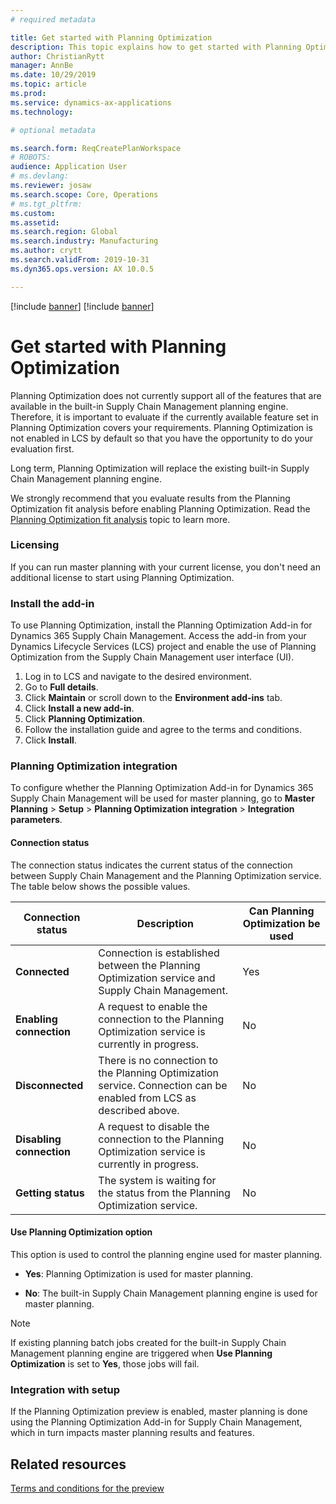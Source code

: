 ```yaml
---
# required metadata

title: Get started with Planning Optimization
description: This topic explains how to get started with Planning Optimization. 
author: ChristianRytt
manager: AnnBe
ms.date: 10/29/2019
ms.topic: article
ms.prod: 
ms.service: dynamics-ax-applications
ms.technology: 

# optional metadata

ms.search.form: ReqCreatePlanWorkspace
# ROBOTS: 
audience: Application User
# ms.devlang: 
ms.reviewer: josaw
ms.search.scope: Core, Operations
# ms.tgt_pltfrm: 
ms.custom: 
ms.assetid: 
ms.search.region: Global
ms.search.industry: Manufacturing
ms.author: crytt
ms.search.validFrom: 2019-10-31
ms.dyn365.ops.version: AX 10.0.5

---
```


[!include [banner](../../includes/preview-banner.md)]
[!include [banner](../../includes/banner.md)]


# Get started with Planning Optimization

Planning Optimization does not currently support all of the features that are available in the built-in Supply Chain Management planning engine. Therefore, it is important to evaluate if the currently available feature set in Planning Optimization covers your requirements. Planning Optimization is not enabled in LCS by default so that you have the opportunity to do your evaluation first.

Long term, Planning Optimization will replace the existing built-in Supply Chain Management planning engine.

We strongly recommend that you evaluate results from the Planning Optimization fit analysis before enabling Planning Optimization. Read the [Planning Optimization fit analysis](planning-optimization-fit-analysis.md) topic to learn more.

### Licensing

If you can run master planning with your current license, you don't need an additional license to start using Planning Optimization.

### Install the add-in

To use Planning Optimization, install the Planning Optimization Add-in for Dynamics 365 Supply Chain Management. Access the add-in from your Dynamics Lifecycle Services (LCS) project and enable the use of Planning Optimization from the Supply Chain Management user interface (UI).

1. Log in to LCS and navigate to the desired environment.
1. Go to **Full details**.
1. Click **Maintain** or scroll down to the **Environment add-ins** tab. 
1. Click **Install a new add-in**.
1. Click **Planning Optimization**.
1. Follow the installation guide and agree to the terms and conditions.
1. Click **Install**.

### Planning Optimization integration

To configure whether the Planning Optimization Add-in for Dynamics 365 Supply Chain Management will be used for master planning, go to **Master Planning** > **Setup** > **Planning Optimization integration** > **Integration parameters**.


#### Connection status

The connection status indicates the current status of the connection between Supply Chain Management and the Planning Optimization service. The table below shows the possible values.

| Connection status | Description | Can Planning Optimization be used |
| --- | --- | --- |
| **Connected** | Connection is established between the Planning Optimization service and Supply Chain Management. | Yes |
| **Enabling connection** | A request to enable the connection to the Planning Optimization service is currently in progress. | No |
| **Disconnected** | There is no connection to the Planning Optimization service. Connection can be enabled from LCS as described above. | No |
| **Disabling connection** | A request to disable the connection to the Planning Optimization service is currently in progress. | No |
| **Getting status** | The system is waiting for the status from the Planning Optimization service. | No |

#### Use Planning Optimization option

This option is used to control the planning engine used for master planning.

- **Yes**: Planning Optimization is used for master planning.

- **No**: The built-in Supply Chain Management planning engine is used for master planning.

> [!NOTE]
> If existing planning batch jobs created for the built-in Supply Chain Management planning engine are triggered when **Use Planning Optimization** is set to **Yes**, those jobs will fail.

### Integration with setup

If the Planning Optimization preview is enabled, master planning is done using the Planning Optimization Add-in for Supply Chain Management, which in turn impacts master planning results and features.

## Related resources
[Terms and conditions for the preview](https://go.microsoft.com/fwlink/?linkid=2015274)
